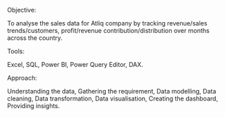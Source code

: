 Objective:

To analyse the sales data for Atliq company by tracking revenue/sales trends/customers, profit/revenue contribution/distribution over months across the country. 

Tools:

Excel, SQL, Power BI, Power Query Editor, DAX.

Approach:

Understanding the data, Gathering the requirement, Data modelling, Data cleaning, Data transformation, Data visualisation, Creating the dashboard, Providing insights.
